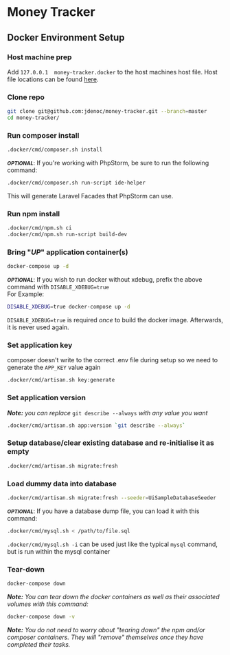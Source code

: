 # Money Tracker
## Docker Environment Setup

### Host machine prep
Add `127.0.0.1  money-tracker.docker` to the host machines host file.
Host file locations can be found [here](https://en.wikipedia.org/wiki/Hosts_(file)#Location_in_the_file_system).

### Clone repo
```bash
git clone git@github.com:jdenoc/money-tracker.git --branch=master
cd money-tracker/
```

### Run composer install
```bash
.docker/cmd/composer.sh install
```

<small>***OPTIONAL***</small>:
If you're working with PhpStorm, be sure to run the following command:
```bash
.docker/cmd/composer.sh run-script ide-helper
```
This will generate Laravel Facades that PhpStorm can use.

### Run npm install
```bash
.docker/cmd/npm.sh ci
.docker/cmd/npm.sh run-script build-dev
```

### Bring "_UP_" application container(s)
```bash
docker-compose up -d
```

<small>***OPTIONAL***</small>:
If you wish to run docker without xdebug, prefix the above command with `DISABLE_XDEBUG=true`  
For Example:
```bash
DISABLE_XDEBUG=true docker-compose up -d
```
`DISABLE_XDEBUG=true` is required _once_ to build the docker image. Afterwards, it is never used again.

### Set application key
composer doesn't write to the correct .env file during setup so we need to generate the `APP_KEY` value again
```bash
.docker/cmd/artisan.sh key:generate
```

### Set application version
_**Note:** you can replace_ `git describe --always` _with any value you want_
```bash
.docker/cmd/artisan.sh app:version `git describe --always`
```

### Setup database/clear existing database and re-initialise it as empty
```bash
.docker/cmd/artisan.sh migrate:fresh
```

### Load dummy data into database
```bash
.docker/cmd/artisan.sh migrate:fresh --seeder=UiSampleDatabaseSeeder
```

<small>***OPTIONAL***</small>:
If you have a database dump file, you can load it with this command:
```bash
.docker/cmd/mysql.sh < /path/to/file.sql
```
`.docker/cmd/mysql.sh -i` can be used just like the typical `mysql` command, but is run within the mysql container

### Tear-down
```bash
docker-compose down
```

_**Note:** You can tear down the docker containers as well as their associated volumes with this command:_
```bash
docker-compose down -v
```
_**Note:** You do not need to worry about "tearing down" the npm and/or composer containers. They will "remove" themselves once they have completed their tasks._
